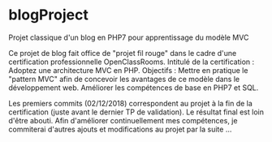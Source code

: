 # blogProject
Projet classique d'un blog en PHP7 pour apprentissage du modèle MVC

Ce projet de blog fait office de "projet fil rouge" dans le cadre d'une certification professionnelle OpenClassRooms.
Intitulé de la certification : Adoptez une architecture MVC en PHP.
Objectifs : Mettre en pratique le "pattern MVC" afin de concevoir les avantages de ce modèle dans le développement web.
            Améliorer les compétences de base en PHP7 et SQL.

Les premiers commits (02/12/2018) correspondent au projet à la fin de la certification (juste avant le dernier TP de validation).
Le résultat final est loin d'être abouti.
Afin d'améliorer continuellement mes compétences, je commiterai d'autres ajouts et modifications au projet par la suite ...
